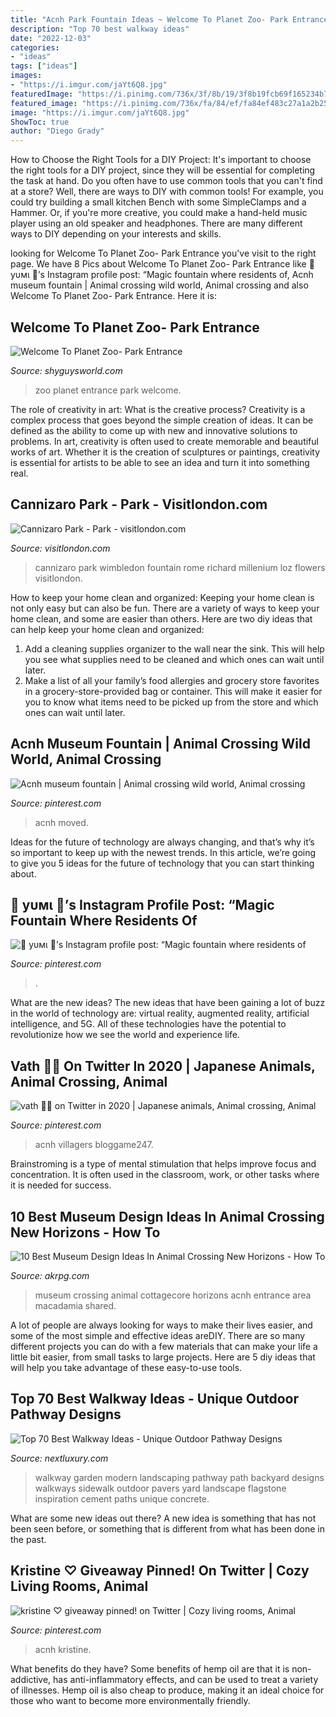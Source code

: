 ```yaml
---
title: "Acnh Park Fountain Ideas ~ Welcome To Planet Zoo- Park Entrance"
description: "Top 70 best walkway ideas"
date: "2022-12-03"
categories:
- "ideas"
tags: ["ideas"]
images:
- "https://i.imgur.com/jaYt6Q8.jpg"
featuredImage: "https://i.pinimg.com/736x/3f/8b/19/3f8b19fcb69f165234b7a8c5b019b365.jpg"
featured_image: "https://i.pinimg.com/736x/fa/84/ef/fa84ef483c27a1a2b257cf21f9ef8f36.jpg"
image: "https://i.imgur.com/jaYt6Q8.jpg"
ShowToc: true
author: "Diego Grady"
---
```



How to Choose the Right Tools for a DIY Project: It's important to choose the right tools for a DIY project, since they will be essential for completing the task at hand.
Do you often have to use common tools that you can't find at a store? Well, there are ways to DIY with common tools! For example, you could try building a small kitchen Bench with some SimpleClamps and a Hammer. Or, if you're more creative, you could make a hand-held music player using an old speaker and headphones. There are many different ways to DIY depending on your interests and skills.

	

		
looking for Welcome To Planet Zoo- Park Entrance you've visit to the right page. We have 8 Pics about Welcome To Planet Zoo- Park Entrance like 💖 уυмι 💖’s Instagram profile post: “Magic fountain where residents of, Acnh museum fountain | Animal crossing wild world, Animal crossing and also Welcome To Planet Zoo- Park Entrance. Here it is:
		
    
## Welcome To Planet Zoo- Park Entrance

<img loading=lazy src="https://i.imgur.com/jaYt6Q8.jpg" onerror="this.onerror=null;this.src='https://tse2.mm.bing.net/th?id=OIP.H156LI0TmHNEqYzmjvAtWAHaEK&amp;pid=15.1';" alt="Welcome To Planet Zoo- Park Entrance">

_Source: shyguysworld.com_

>zoo planet entrance park welcome. 

	

The role of creativity in art: What is the creative process?
Creativity is a complex process that goes beyond the simple creation of ideas. It can be defined as the ability to come up with new and innovative solutions to problems. In art, creativity is often used to create memorable and beautiful works of art. Whether it is the creation of sculptures or paintings, creativity is essential for artists to be able to see an idea and turn it into something real.

    
## Cannizaro Park - Park - Visitlondon.com

<img loading=lazy src="https://cdn.londonandpartners.com/asset/a0f62db634521e01d320343b4b2887ed.jpg" onerror="this.onerror=null;this.src='https://tse1.mm.bing.net/th?id=OIP.oPYttjRSHgHTIDQ7SyiH7QHaEK&amp;pid=15.1';" alt="Cannizaro Park - Park - visitlondon.com">

_Source: visitlondon.com_

>cannizaro park wimbledon fountain rome richard millenium loz flowers visitlondon. 

	

How to keep your home clean and organized:
Keeping your home clean is not only easy but can also be fun. There are a variety of ways to keep your home clean, and some are easier than others. Here are two diy ideas that can help keep your home clean and organized:
1. Add a cleaning supplies organizer to the wall near the sink. This will help you see what supplies need to be cleaned and which ones can wait until later.
2. Make a list of all your family’s food allergies and grocery store favorites in a grocery-store-provided bag or container. This will make it easier for you to know what items need to be picked up from the store and which ones can wait until later.

    
## Acnh Museum Fountain | Animal Crossing Wild World, Animal Crossing

<img loading=lazy src="https://i.pinimg.com/736x/fa/84/ef/fa84ef483c27a1a2b257cf21f9ef8f36.jpg" onerror="this.onerror=null;this.src='https://tse3.mm.bing.net/th?id=OIP.g8SUnTPwq7RqHhwRTSESrwHaEK&amp;pid=15.1';" alt="Acnh museum fountain | Animal crossing wild world, Animal crossing">

_Source: pinterest.com_

>acnh moved. 

	

Ideas for the future of technology are always changing, and that’s why it’s so important to keep up with the newest trends. In this article, we’re going to give you 5 ideas for the future of technology that you can start thinking about.

    
## 💖 уυмι 💖’s Instagram Profile Post: “Magic Fountain Where Residents Of

<img loading=lazy src="https://i.pinimg.com/736x/57/3b/06/573b066749de32fa8c4a8e0def79c94c.jpg" onerror="this.onerror=null;this.src='https://tse1.mm.bing.net/th?id=OIP.X9xOZDuY2VSDUOI7gFEwLAHaFj&amp;pid=15.1';" alt="💖 уυмι 💖’s Instagram profile post: “Magic fountain where residents of">

_Source: pinterest.com_

>. 

	

What are the new ideas?
The new ideas that have been gaining a lot of buzz in the world of technology are: virtual reality, augmented reality, artificial intelligence, and 5G. All of these technologies have the potential to revolutionize how we see the world and experience life.

    
## Vath 🍏🐛 On Twitter In 2020 | Japanese Animals, Animal Crossing, Animal

<img loading=lazy src="https://i.pinimg.com/736x/af/cc/c5/afccc5d208b2f610fe7494c02d659fde.jpg" onerror="this.onerror=null;this.src='https://tse4.mm.bing.net/th?id=OIP.-lc8srpJW-sdtO4S89o1NwHaEK&amp;pid=15.1';" alt="vath 🍏🐛 on Twitter in 2020 | Japanese animals, Animal crossing, Animal">

_Source: pinterest.com_

>acnh villagers bloggame247. 

	

Brainstroming is a type of mental stimulation that helps improve focus and concentration. It is often used in the classroom, work, or other tasks where it is needed for success.

    
## 10 Best Museum Design Ideas In Animal Crossing New Horizons - How To

<img loading=lazy src="https://www.akrpg.com/upload/20200904/6373481667262319934141780.png" onerror="this.onerror=null;this.src='https://tse4.mm.bing.net/th?id=OIP.JK9n4Qbkfcd7qKzuhAUp1AHaEK&amp;pid=15.1';" alt="10 Best Museum Design Ideas In Animal Crossing New Horizons - How To">

_Source: akrpg.com_

>museum crossing animal cottagecore horizons acnh entrance area macadamia shared. 

	

A lot of people are always looking for ways to make their lives easier, and some of the most simple and effective ideas areDIY. There are so many different projects you can do with a few materials that can make your life a little bit easier, from small tasks to large projects. Here are 5 diy ideas that will help you take advantage of these easy-to-use tools.

    
## Top 70 Best Walkway Ideas - Unique Outdoor Pathway Designs

<img loading=lazy src="http://nextluxury.com/wp-content/uploads/walkways-ideas.jpg" onerror="this.onerror=null;this.src='https://tse2.mm.bing.net/th?id=OIP.HtbDzn5TvlSNp4ZWw7xr9QAAAA&amp;pid=15.1';" alt="Top 70 Best Walkway Ideas - Unique Outdoor Pathway Designs">

_Source: nextluxury.com_

>walkway garden modern landscaping pathway path backyard designs walkways sidewalk outdoor pavers yard landscape flagstone inspiration cement paths unique concrete. 

	

What are some new ideas out there?
A new idea is something that has not been seen before, or something that is different from what has been done in the past.

    
## Kristine ♡ Giveaway Pinned! On Twitter | Cozy Living Rooms, Animal

<img loading=lazy src="https://i.pinimg.com/736x/3f/8b/19/3f8b19fcb69f165234b7a8c5b019b365.jpg" onerror="this.onerror=null;this.src='https://tse4.mm.bing.net/th?id=OIP.MIAvKTyZxSEAkDjB3GOvgAHaEK&amp;pid=15.1';" alt="kristine ♡ giveaway pinned! on Twitter | Cozy living rooms, Animal">

_Source: pinterest.com_

>acnh kristine. 

	

What benefits do they have?
Some benefits of hemp oil are that it is non-addictive, has anti-inflammatory effects, and can be used to treat a variety of illnesses. Hemp oil is also cheap to produce, making it an ideal choice for those who want to become more environmentally friendly.

